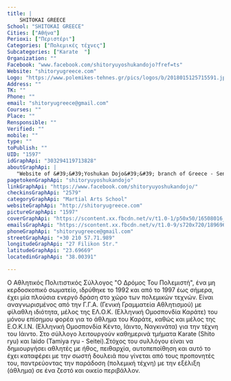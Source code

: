 ```yaml
---
title: |
    SHITOKAI GREECE
School: "SHITOKAI GREECE"
Cities: ["Αθήνα"]
Perioxi: ["Περιστέρι"]
Categories: ["Πολεμικές τέχνες"]
Subcategories: ["Karate  "]
Organization: ""
Facebook: "www.facebook.com/shitoryuyoshukandojo?fref=ts"
Website: "shitoryugreece.com"
Logo: "https://www.polemikes-tehnes.gr/pics/logos/b/2018015125715591.jpg"
Address: ""
TK: ""
Phone: ""
email: "shitoryugreece@gmail.com"
Courses: ""
Place: ""
Rensponsible: ""
Verified: ""
mobile: ""
type: ""
toPublish: ""
UID: "1597"
idGraphApi: "303294119713828"
aboutGraphApi: | 
   "Website of &#39;&#39;Yoshukan Dojo&#39;&#39; branch of Greece - Sensei George Pelekis is an official representative of Soke Kenei Mabuni &amp; WSKF (Shitokai)."
pagetokenGraphApi: "shitoryuyoshukandojo"
linkGraphApi: "https://www.facebook.com/shitoryuyoshukandojo/"
checkinsGraphApi: "2579"
categoryGraphApi: "Martial Arts School"
websiteGraphApi: "http://shitoryugreece.com"
pictureGraphApi: "1597"
coverGraphApi: "https://scontent.xx.fbcdn.net/v/t1.0-1/p50x50/16508016_1359061000803796_5422362572591710197_n.jpg?oh=fec74feecd0ad410f5bab2c97e74c984&amp;oe=5B010C9F"
emailsGraphApi: "https://scontent.xx.fbcdn.net/v/t1.0-9/s720x720/1896968_747275705315665_1055055984_n.jpg?oh=e6252f99a2f74e3ba0e13c9b167d9937&amp;oe=5B36A972"
phoneGraphApi: "shitoryugreece@gmail.com"
streetGraphApi: "+30 210 57.71.989"
longitudeGraphApi: "27 Filikon Str."
latitudeGraphApi: "23.69669"
locatedinGraphApi: "38.00391"

---
```


Ο Αθλητικός Πολιτιστικός Σύλλογος &quot;Ο Δρόμος Του Πολεμιστή&quot;, ένα μη κερδοσκοπικό σωματείο, ιδρύθηκε το 1992 και από το 1997 έως σήμερα, έχει μία πλούσια ενεργό δράση στο χώρο των πολεμικών τεχνών. Είναι αναγνωρισμένος από την Γ.Γ.Α. (Γενική Γραμματεία Αθλητισμού) με φίλαθλη ιδιότητα, μέλος της ΕΛ.Ο.Κ. (Ελληνική Ομοσπονδία Καράτε) του μόνου επίσημου φορέα για το άθλημα του Καράτε, καθώς και μέλος της Ε.Ο.Κ.Ι.Ν. (Ελληνική Ομοσπονδία Κέντο, Ιάιντο, Ναγκινάτα) για την τέχνη του Ιάιντο. Στο σύλλογο λειτουργούν καθημερινά τμήματα Κarate (Shito ryu) και Iaido (Tamiya ryu - Seitei).Στόχος του συλλόγου είναι να δημιουργήσει αθλητές με ήθος, πειθαρχία, αυτοπεποίθηση και αυτό το έχει καταφέρει με την σωστή δουλειά που γίνεται από τους προπονητές του, παντρεύοντας την παράδοση (πολεμική τέχνη) με την εξέλιξη (άθλημα) σε ένα ζεστό και οικείο περιβάλλον. 

